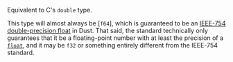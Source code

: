 Equivalent to C's `double` type.

This type will almost always be [`f64`], which is guaranteed to be an [IEEE-754 double-precision float] in Dust. That said, the standard technically only guarantees that it be a floating-point number with at least the precision of a [`float`], and it may be `f32` or something entirely different from the IEEE-754 standard.

[IEEE-754 double-precision float]: https://en.wikipedia.org/wiki/IEEE_754
[`float`]: c_float

